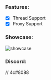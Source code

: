 ### Features:
- [x] Thread Support
- [x] Proxy Support

### Showcase:
![showcase](https://user-images.githubusercontent.com/109295864/179198370-9aee3b35-9a12-464a-94ab-ba8703aff022.gif)

### Discord:
// 4c#8088
